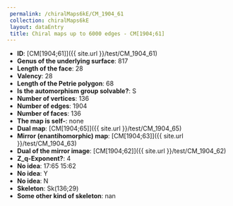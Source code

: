 ```yaml
--- 
 permalink: /chiralMaps6kE/CM_1904_61 
 collection: chiralMaps6kE
 layout: dataEntry
 title: Chiral maps up to 6000 edges - CM[1904;61]
---
```


- **ID**: [CM[1904;61]]({{ site.url }}/test/CM_1904_61)
- **Genus of the underlying surface**: 817
- **Length of the face**: 28
- **Valency**: 28
- **Length of the Petrie polygon**: 68
- **Is the automorphism group solvable?**: S
- **Number of vertices**: 136
- **Number of edges**: 1904
- **Number of faces**: 136
- **The map is self-**: none
- **Dual map**: [CM[1904;65]]({{ site.url }}/test/CM_1904_65)
- **Mirror (enantihomorphic) map**: [CM[1904;63]]({{ site.url }}/test/CM_1904_63)
- **Dual of the mirror image**: [CM[1904;62]]({{ site.url }}/test/CM_1904_62)
- **Z_q-Exponent?**: 4
- **No idea**:  17:65 15:62
- **No idea**: Y
- **No idea**: N
- **Skeleton**: Sk(136;29)
- **Some other kind of skeleton**: nan
